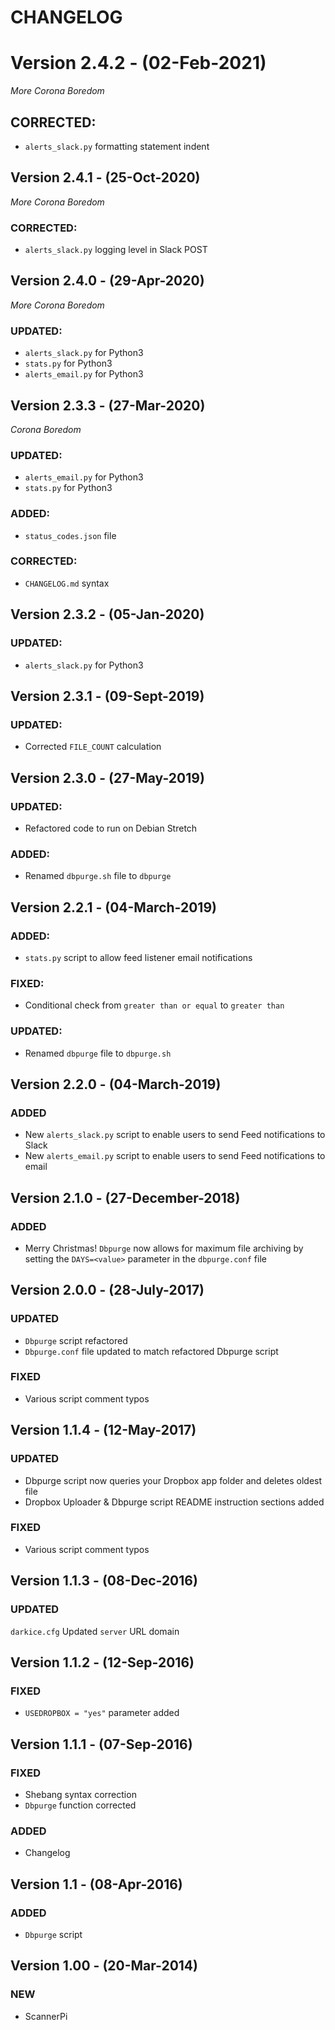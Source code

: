 # CHANGELOG

# Version 2.4.2 - (02-Feb-2021)
*More Corona Boredom*
## CORRECTED:
- `alerts_slack.py` formatting statement indent

## Version 2.4.1 - (25-Oct-2020)
*More Corona Boredom*
### CORRECTED:
- `alerts_slack.py` logging level in Slack POST

## Version 2.4.0 - (29-Apr-2020)
*More Corona Boredom*
### UPDATED:
- `alerts_slack.py` for Python3
- `stats.py` for Python3
- `alerts_email.py` for Python3

## Version 2.3.3 - (27-Mar-2020)
*Corona Boredom*
### UPDATED:
- `alerts_email.py` for Python3
- `stats.py` for Python3
### ADDED:
- `status_codes.json` file
### CORRECTED:
- `CHANGELOG.md` syntax

## Version 2.3.2 - (05-Jan-2020)
### UPDATED:
- `alerts_slack.py` for Python3

## Version 2.3.1 - (09-Sept-2019)
### UPDATED:
- Corrected `FILE_COUNT` calculation

## Version 2.3.0 - (27-May-2019)
### UPDATED:
- Refactored code to run on Debian Stretch
### ADDED:
- Renamed `dbpurge.sh` file to `dbpurge`

## Version 2.2.1 - (04-March-2019)
### ADDED:
- `stats.py` script to allow feed listener email notifications
### FIXED:
- Conditional check from `greater than or equal` to `greater than`
### UPDATED:
- Renamed `dbpurge` file to `dbpurge.sh` 

## Version 2.2.0 - (04-March-2019)
### ADDED
- New `alerts_slack.py` script to enable users to send Feed notifications to Slack 
- New `alerts_email.py` script to enable users to send Feed notifications to email

## Version 2.1.0 - (27-December-2018)
### ADDED
- Merry Christmas! `Dbpurge` now allows for maximum file archiving by setting the `DAYS=<value>` parameter in the `dbpurge.conf` file 

## Version 2.0.0 - (28-July-2017)
### UPDATED
- `Dbpurge` script refactored
- `Dbpurge.conf` file updated to match refactored Dbpurge script
### FIXED
- Various script comment typos

## Version 1.1.4 - (12-May-2017)
### UPDATED
- Dbpurge script now queries your Dropbox app folder and deletes oldest file
- Dropbox Uploader & Dbpurge script README instruction sections added
### FIXED
- Various script comment typos

## Version 1.1.3 - (08-Dec-2016)
### UPDATED
`darkice.cfg` Updated `server` URL domain

## Version 1.1.2 - (12-Sep-2016)
### FIXED
 - `USEDROPBOX = "yes"` parameter added

## Version 1.1.1 - (07-Sep-2016)
### FIXED
- Shebang syntax correction
- `Dbpurge` function corrected
### ADDED
- Changelog

## Version 1.1 - (08-Apr-2016)
### ADDED
- `Dbpurge` script

## Version 1.00 - (20-Mar-2014)
### NEW
- ScannerPi
